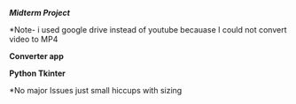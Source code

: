 ***Midterm Project***

*Note- i used google drive instead of youtube becauase I could not convert video to MP4

**Converter app**

**Python Tkinter**

*No major Issues just small hiccups with sizing

